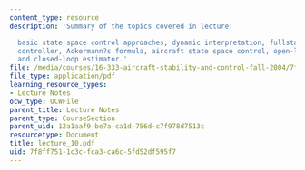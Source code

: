 ```yaml
---
content_type: resource
description: 'Summary of the topics covered in lecture:

  basic state space control approaches, dynamic interpretation, fullstate feedback
  controller, Ackermann?s formula, aircraft state space control, open-loop estimator,
  and closed-loop estimator.'
file: /media/courses/16-333-aircraft-stability-and-control-fall-2004/7f8ff7511c3cfca3ca6c5fd52df595f7_lecture_10.pdf
file_type: application/pdf
learning_resource_types:
- Lecture Notes
ocw_type: OCWFile
parent_title: Lecture Notes
parent_type: CourseSection
parent_uid: 12a1aaf9-be7a-ca1d-756d-c7f978d7513c
resourcetype: Document
title: lecture_10.pdf
uid: 7f8ff751-1c3c-fca3-ca6c-5fd52df595f7
---
```

